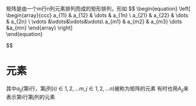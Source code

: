 矩阵是由一个m行n列元素排列而成的矩形排列，形如
$$
 \begin{equation}
 \left[
 \begin{array}{ccc}
     a_{11} & a_{12} & \dots & a_{1n} \\
     a_{21} & a_{22} & \dots & a_{2n} \\
     \vdots &\vdots&\vdots&\vdots\\
     a_{m1} & a_{m2} & a_{m3} \dots &a_{mn}
 \end{array}
 \right]        
 \end{equation}

$$
# 元素
其中$a_{ij}$(第i行，第j列)($i \in {1,2,\dots m},j \in{1,2,\dots n}$)被称为矩阵的元素
有时也用$A_{ij}$来表示第i行第j列的元素